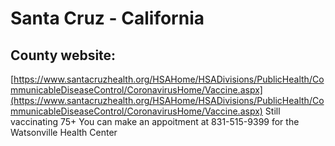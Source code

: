 # Santa Cruz - California

## County website:
[https://www.santacruzhealth.org/HSAHome/HSADivisions/PublicHealth/CommunicableDiseaseControl/CoronavirusHome/Vaccine.aspx](https://www.santacruzhealth.org/HSAHome/HSADivisions/PublicHealth/CommunicableDiseaseControl/CoronavirusHome/Vaccine.aspx)
Still vaccinating 75+
You can make an appoitment at 831-515-9399 for the Watsonville Health Center
